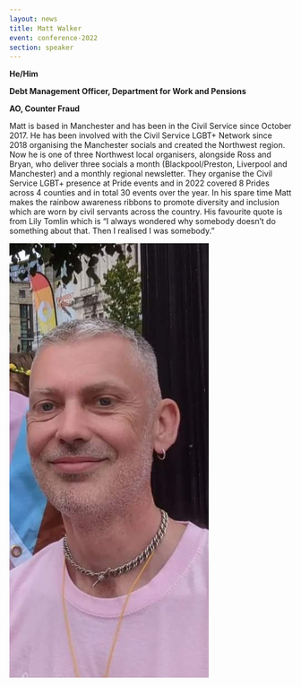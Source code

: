 ```yaml
---
layout: news
title: Matt Walker
event: conference-2022
section: speaker
---
```

**H﻿e/Him**

**Debt Management Officer, Department for Work and Pensions** 

**A﻿O, Counter Fraud**

Matt is based in Manchester and has been in the Civil Service since October 2017. He has been involved with the Civil Service LGBT+ Network since 2018 organising the Manchester socials and created the Northwest region. Now he is one of three Northwest local organisers, alongside Ross and Bryan, who deliver three socials a month (Blackpool/Preston, Liverpool and Manchester) and a monthly regional newsletter. They organise the Civil Service LGBT+ presence at Pride events and in 2022 covered 8 Prides across 4 counties and in total 30 events over the year. In his spare time Matt makes the rainbow awareness ribbons to promote diversity and inclusion which are worn by civil servants across the country. His favourite quote is from Lily Tomlin which is “I always wondered why somebody doesn’t do something about that. Then I realised I was somebody.”

![](/assets/images/uploads/matt_w.jpg)